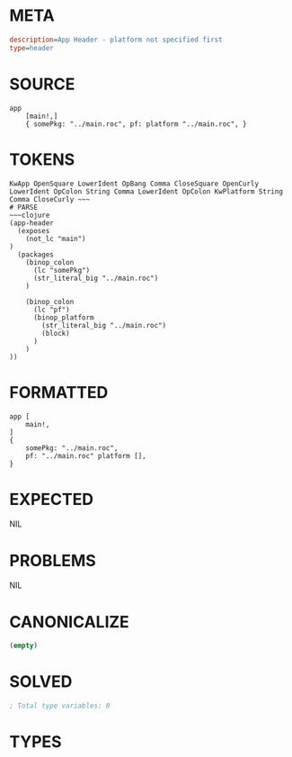 # META
~~~ini
description=App Header - platform not specified first
type=header
~~~
# SOURCE
~~~roc
app
	[main!,]
	{ somePkg: "../main.roc", pf: platform "../main.roc", }
~~~
# TOKENS
~~~text
KwApp OpenSquare LowerIdent OpBang Comma CloseSquare OpenCurly LowerIdent OpColon String Comma LowerIdent OpColon KwPlatform String Comma CloseCurly ~~~
# PARSE
~~~clojure
(app-header
  (exposes
    (not_lc "main")
)
  (packages
    (binop_colon
      (lc "somePkg")
      (str_literal_big "../main.roc")
    )

    (binop_colon
      (lc "pf")
      (binop_platform
        (str_literal_big "../main.roc")
        (block)
      )
    )
))
~~~
# FORMATTED
~~~roc
app [
	main!,
]
{
	somePkg: "../main.roc",
	pf: "../main.roc" platform [],
}
~~~
# EXPECTED
NIL
# PROBLEMS
NIL
# CANONICALIZE
~~~clojure
(empty)
~~~
# SOLVED
~~~clojure
; Total type variables: 0
~~~
# TYPES
~~~roc
~~~
